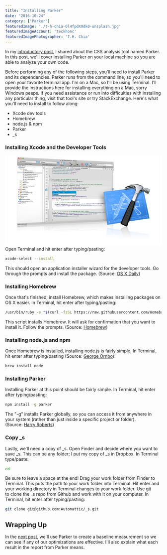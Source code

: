 ```yaml
---
title: "Installing Parker"
date: "2016-10-24"
category: ["Parker"]
featuredImage: './t-h-chia-Ol4fpdX9dk0-unsplash.jpg'
featuredImageAccount: 'teckhonc'
featuredImagePhotographer: 'T.H. Chia'
---
```


In my [introductory post](https://www.slushman.com/post/parker-and-wordpress-theme-development/), I shared about the CSS analysis tool named Parker. In this post, we'll cover installing Parker on your local machine so you are able to analyze your own code.

Before performing any of the following steps, you'll need to install Parker and its dependencies. Parker runs from the command line, so you'll need to open your favorite terminal app. I'm on a Mac, so I'll be using Terminal. I'll provide the instructions here for installing everything on a Mac, sorry Windows peeps. If you need assistance or run into difficulties with installing any particular thing, visit that tool's site or try StackExchange. Here's what you'll need to install to follow along:

- Xcode dev tools
- Homebrew
- node.js & npm
- Parker
- _s

### Installing Xcode and the Developer Tools

![Install Xcode before installing Parker](./images/xcode.png) Open Terminal and hit enter after typing/pasting:

```bash
xcode-select --install
```

This should open an application installer wizard for the developer tools. Go through the prompts and install the package. (Source: [OS X Daily](http://osxdaily.com/2014/02/12/install-command-line-tools-mac-os-x/))

### Installing Homebrew

Once that's finished, install Homebrew, which makes installing packages on OS X easier. In Terminal, hit enter after typing/pasting:

```bash
/usr/bin/ruby -e "$(curl -fsSL https://raw.githubusercontent.com/Homebrew/install/master/install)"
```

This script installs Homebrew. It will ask for confirmation that you want to install it. Follow the prompts. (Source: [Homebrew](https://brew.sh/))

### Installing node.js and npm

Once Homebrew is installed, installing node.js is fairly simple. In Terminal, hit enter after typing/pasting (Source: [George Ornbo](https://shapeshed.com/setting-up-nodejs-and-npm-on-mac-osx/)):

```bash
brew install node
```

### Installing Parker

Installing Parker at this point should be fairly simple. In Terminal, hit enter after typing/pasting:

```bash
npm install -g parker
```

The "-g" installs Parker globally, so you can access it from anywhere in your system (rather than just inside a specific project or folder). (Source: [Harry Roberts](https://csswizardry.com/2016/06/improving-your-css-with-parker/))

### Copy _s

Lastly, we'll need a copy of _s. Open Finder and decide where you want to save _s. This can be any folder; I put my copy of _s in Dropbox. In Terminal type/paste:

```bash
cd 
```

Be sure to leave a space at the end! Drag your work folder from Finder to Terminal. This puts the path to your work folder into Terminal. Hit enter and your working directory in Terminal changes to your work folder. Use git to clone the _s repo from Github and work with it on your computer. In Terminal, hit enter after typing/pasting:

```bash
git clone git@github.com:Automattic/_s.git
```

## Wrapping Up

In the [next post](https://www.slushman.com/post/creating-a-baseline-for-parker/), we'll use Parker to create a baseline measurement so we can see if any of our optimizations are effective. I'll also explain what each result in the report from Parker means.
